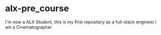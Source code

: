 # alx-pre_course
I'm now a ALX Student, this is my first repository as a full-stack engineer
I am a Cinematographer 
